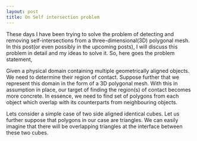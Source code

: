 ```yaml
---
layout: post
title: On Self intersection problem
---
```


These days I have been trying to solve the problem of detecting and removing self-intersections from a three-dimensional(3D) polygonal mesh. In this post(or even possibly in the upcoming posts), I will discuss this problem in detail and my ideas to solve it. So, here goes the problem statement,

Given a physical domain containing multiple geometrically aligned objects. We need to determine their region of contact. Suppose further that we represent this domain in the form of a 3D polygonal mesh. With this in assumption in place, our target of finding the region(s) of contact becomes more concrete. In essence, we need to find set of polygons from each object which overlap with its counterparts from neighbouring objects. 

Lets consider a simple case of two side aligned identical cubes. Let us further suppose that polygons in our case are triangles. We can easily imagine that there will be overlapping triangles at the interface between these two cubes.

